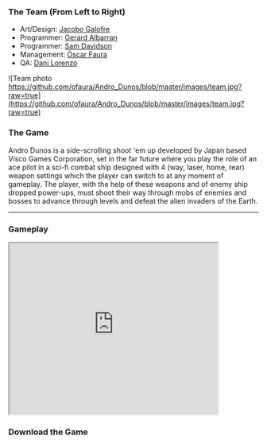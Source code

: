 ﻿### The Team (From Left to Right)
* Art/Design: [Jacobo Galofre](https://github.com/sherzock)
* Programmer: [Gerard Albarran](https://github.com/GAPIntoTheGame)
* Programmer: [Sam Davidson](https://github.com/samuelkurtdavidson)
* Management: [Òscar Faura](https://github.com/ofaura)
* QA: [Dani Lorenzo](https://github.com/DLorenzoLaguno17)

![Team photo https://github.com/ofaura/Andro_Dunos/blob/master/images/team.jpg?raw=true](https://github.com/ofaura/Andro_Dunos/blob/master/images/team.jpg?raw=true)

### The Game

Andro Dunos is a side-scrolling shoot 'em up developed by Japan based Visco Games Corporation, set in the far future
where you play the role of an ace pilot in a sci-fi combat ship designed with 4 (way, laser, 
home, rear) weapon settings which the player can switch to at any moment of gameplay. The player, with the help 
of these weapons and of enemy ship dropped power-ups, must shoot their way through mobs of enemies and bosses
to advance through levels and defeat the alien invaders of the Earth.

***
### Gameplay

<iframe width="420" height="345" src="https://www.youtube.com/watch?v=nvxHr527PE0">
</iframe>

### Download the Game

